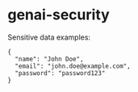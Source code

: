 # genai-security


Sensitive data examples:
```
{
  "name": "John Doe",
  "email": "john.doe@example.com",
  "password": "password123"
}
```

